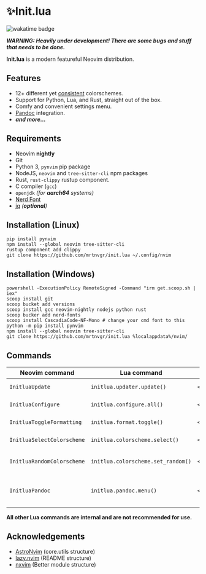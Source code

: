 # ✨Init.lua

![wakatime badge](https://wakatime.com/badge/user/5fea8bc3-faf2-4ced-9ae0-78ed7f87428f/project/893e579b-0331-4ddf-bbd4-24f1353d0832.svg)

_**WARNING: Heavily under development! There are some bugs and stuff that needs to be done.**_

**Init.lua** is a modern featureful Neovim distribution.

## Features

- 12+ different yet [consistent](lua/initlua/plugins/colorschemes/list.lua) colorschemes.
- Support for Python, Lua, and Rust, straight out of the box.
- Comfy and convenient settings menu.
- [Pandoc](https://pandoc.org/) integration.
- _**and more...**_

<!-- TODO: - Provides complete dev environments for Python, Lua and Rust, straight out of the box. -->

## Requirements

- Neovim **nightly**
- Git
- Python 3, `pynvim` pip package
- NodeJS, `neovim` and `tree-sitter-cli` npm packages
- Rust, `rust-clippy` rustup component.
- C compiler (`gcc`)
- `openjdk` _(for **aarch64** systems)_ <!-- ltex-ls -->
- [Nerd Font](https://nerdfonts.com/)
- [jq](https://stedolan.github.io/jq/) _(**optional**)_

## Installation (Linux)

```console
pip install pynvim
npm install --global neovim tree-sitter-cli
rustup component add clippy
git clone https://github.com/mrtnvgr/init.lua ~/.config/nvim
```

## Installation (Windows)

```console
powershell -ExecutionPolicy RemoteSigned -Command "irm get.scoop.sh | iex"
scoop install git
scoop bucket add versions
scoop install gcc neovim-nightly nodejs python rust
scoop bucker add nerd-fonts
scoop install CascadiaCode-NF-Mono # change your cmd font to this
python -m pip install pynvim
npm install --global neovim tree-sitter-cli
git clone https://github.com/mrtnvgr/init.lua %localappdata%/nvim/
```

## Commands

| Neovim command             | Lua command                        | Keymap        | Description                  |
| -------------------------- | ---------------------------------- | ------------- | ---------------------------- |
| `InitluaUpdate`            | `initlua.updater.update()`         | `<leader>au`  | update everything            |
| `InitluaConfigure`         | `initlua.configure.all()`          | `<leader>ac`  | configure self               |
| `InitluaToggleFormatting`  | `initlua.format.toggle()`          | `<leader>atf` | toggle null-ls formatting    |
| `InitluaSelectColorscheme` | `initlua.colorscheme.select()`     | `<leader>asc` | pick a colorscheme           |
| `InitluaRandomColorscheme` | `initlua.colorscheme.set_random()` | `<leader>arc` | set a random colorscheme     |
| `InitluaPandoc`            | `initlua.pandoc.menu()`            | `<leader>apd` | open pandoc integration menu |

**All other Lua commands are internal and are not recommended for use.**

## Acknowledgements

- [AstroNvim](https://github.com/AstroNvim/AstroNvim) (core.utils structure)
- [lazy.nvim](https://github.com/folke/lazy.nvim) (README structure)
- [nxvim](https://github.com/tenxsoydev/nxvim) (Better module structure)
